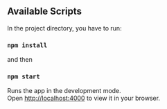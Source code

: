 ## Available Scripts

In the project directory, you have to run:

### `npm install`

and then

### `npm start`

Runs the app in the development mode.\
Open [http://localhost:4000](http://localhost:4000) to view it in your browser.
